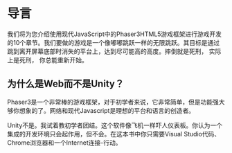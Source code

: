 # 导言

我们将为您介绍使用现代JavaScript中的Phaser3HTML5游戏框架进行游戏开发的10个章节。我们要做的游戏是一个像嘟嘟跳跃一样的无限跳跃。其目标是通过跳到离开屏幕底部时消失的平台上，达到尽可能高的高度。摔倒就是死刑， 实际上是死刑， 你总能重新开始。



## 为什么是Web而不是Unity？

Phaser3是一个非常棒的游戏框架，对于初学者来说，它非常简单，但是功能强大够你想象的了。网络和现代Javascript是理想的平台和语言的创造者。

Unity不是。我试着教初学者团结。这个软件像飞机一样吓人仪表板。你认为一个集成的开发环境只会起作用，但不会。在这本书中你只需要Visual Studio代码、Chrome浏览器和一个Internet连接-行动。